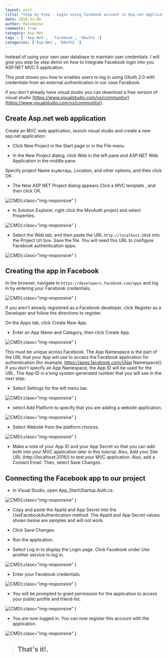```yaml
---
layout: post
title: "Step by Step - Login using facebook account in Asp.net Application "
date: 2016-12-06
author: Malekbenz
comments: true
category: Asp.Net
tags : [ 'Asp.Net',  'facebook', 'OAuth2 ']
categories: ['Asp.Net', 'OAuth2 ']
---
```


Instead of using your own user database to maintain user credentials. I will give you step by step demo on how to integrate Facebook login into you  ASP.NET MVC 5 application.

This post shows you how to enables users to log in using OAuth 2.0  with credentials from an external authentication in our case Facebook.

if you don't already have visual studio you can download a free version of visual studio [https://www.visualstudio.com/vs/community/](https://www.visualstudio.com/vs/community/).

## Create Asp.net web application  

Create an MVC web application, launch visual studio and create a new asp.net application: 

- Click New Project in the Start page or in the File menu.

- In the New Project dialog, click Web in the left pane and ASP.NET Web Application in the middle pane.

Specify project Name `AspNetApp`, Location, and other options, and then click OK.

- The New ASP.NET Project dialog appears Click a MVC template , and then click OK.

![CMD](/images/AspNetOath2/newAspApp.png){:class="img-responsive" }

- In Solution Explorer, right click the MvcAuth project and select Properties.

![CMD](/images/AspNetOath2/apsNet.settings.website.png){:class="img-responsive" }

- Select the Web tab, and then paste the URL `http://localhost:2016` into the Project Url box. Save the file. You will need this URL to configure Facebook authentication apps.

![CMD](/images/AspNetOath2/aspnet.website.port.png){:class="img-responsive" }

## Creating the app in Facebook

In the browser, navigate to `https://developers.facebook.com/apps` and log in by entering your Facebook credentials.

![CMD](/images/AspNetOath2/app.Login.facebook.png){:class="img-responsive" }

If you aren’t already registered as a Facebook developer, click Register as a Developer and follow the directions to register.

On the Apps tab, click Create New App.

- Enter an App Name and Category, then click Create App.

![CMD](/images/AspNetOath2/developers.facebook.png){:class="img-responsive" }

This must be unique across Facebook. The App Namespace is the part of the URL that your App will use to access the Facebook application for authentication (for example, https://apps.facebook.com/{App Namespace}). If you don't specify an App Namespace, the App ID will be used for the URL. The App ID is a long system-generated number that you will see in the next step.

- Select Settings for the left menu bar.

![CMD](/images/AspNetOath2/facebook.settings.png){:class="img-responsive" }

- select Add Platform to specify that you are adding a website application.

![CMD](/images/AspNetOath2/facebook.settings.website.url.png){:class="img-responsive" }

- Select Website from the platform choices.

![CMD](/images/AspNetOath2/facebook.settings.website.png){:class="img-responsive" }

- Make a note of your App ID and your App Secret so that you can add both into your MVC application later in this tutorial. Also, Add your Site URL (http://localhost:2016/) to test your MVC application. Also, add a Contact Email. Then, select Save Changes. 


##  Connecting the Facebook app to our project

- In Visual Studio, open App_Start\Startup.Auth.cs.

![CMD](/images/AspNetOath2/aspnet.Startup.auth.png){:class="img-responsive" }

- Copy and paste the AppId and App Secret  into the UseFacebookAuthentication method. The AppId and App Secret values shown below are samples and will not work.

- Click Save Changes.

- Run the application.

- Select Log in to display the Login page. Click Facebook under Use another service to log in.

![CMD](/images/AspNetOath2/app.Login.png){:class="img-responsive" }

- Enter your Facebook credentials.

![CMD](/images/AspNetOath2/app.Login.facebook.png){:class="img-responsive" }

- You will be prompted to grant permission for the application to access your public profile and friend list.

![CMD](/images/AspNetOath2/app.Login.facebook.ok.png){:class="img-responsive" }

- You are now logged in. You can now register this account with the application.

![CMD](/images/AspNetOath2/app.Login.success.png){:class="img-responsive" }


>
> ## That's it!.
> 